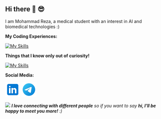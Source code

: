 ## Hi there 👋 😎

I am Mohammad Reza, a medical student with an interest in AI and biomedical technologies :)
</b>

**My Coding Experiences:**

[![My Skills](https://skillicons.dev/icons?i=py,pytorch,r,sklearn,fastapi,ubuntu,linux,windows,git,github,mysql,vscode,vim,md,regex )](https://skillicons.dev)

**Things that I know only out of curiosity!**

[![My Skills](https://skillicons.dev/icons?i=js,html,css,wordpress)](https://skillicons.dev)

**Social Media:**

[![LinkedIn](icons/linkedin.png)](https://www.linkedin.com/in/mohammad-reza-ghaffarzadeh-4277371a4/)
[![Instagram](icons/telegram.png)](https://t.me/MOREZA00)

<img src="https://media.giphy.com/media/LnQjpWaON8nhr21vNW/giphy.gif" width="60"> <em><b>I love connecting with different people</b> so if you want to say <b>hi, I'll be happy to meet you more!</b> :)</em>



